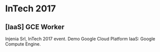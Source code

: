 # InTech 2017
## [IaaS] GCE Worker
Injenia Srl, InTech 2017 event.
Demo Google Cloud Platform IaaS: Google Compute Engine. 
